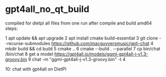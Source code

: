 # gpt4all_no_qt_build
compiled for dietpi all files from one run after compile and build amd64
steps:

1 apt update && apt upgrade
2 apt install cmake build-essential
3 git clone --recurse-submodules https://github.com/macguyversmusic/gptj-chat
4 mkdir build && cd build
5 cmake ..
6 cmake --build . --parallel
7 cp bin/chat /bin/chat
8 get a model https://gpt4all.io/models/ggml-gpt4all-j-v1.3-groovy.bin
9 chat -m "ggml-gpt4all-j-v1.3-groovy.bin" -t 4 

10:  chat with gpt4all on DietPI
